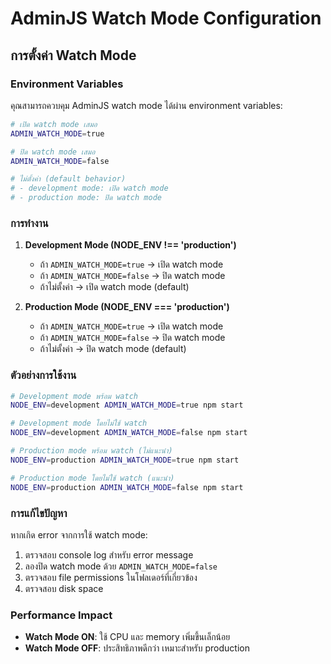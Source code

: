 # AdminJS Watch Mode Configuration

## การตั้งค่า Watch Mode

### Environment Variables

คุณสามารถควบคุม AdminJS watch mode ได้ผ่าน environment variables:

```bash
# เปิด watch mode เสมอ
ADMIN_WATCH_MODE=true

# ปิด watch mode เสมอ
ADMIN_WATCH_MODE=false

# ไม่ตั้งค่า (default behavior)
# - development mode: เปิด watch mode
# - production mode: ปิด watch mode
```

### การทำงาน

1. **Development Mode (NODE_ENV !== 'production')**
   - ถ้า `ADMIN_WATCH_MODE=true` → เปิด watch mode
   - ถ้า `ADMIN_WATCH_MODE=false` → ปิด watch mode
   - ถ้าไม่ตั้งค่า → เปิด watch mode (default)

2. **Production Mode (NODE_ENV === 'production')**
   - ถ้า `ADMIN_WATCH_MODE=true` → เปิด watch mode
   - ถ้า `ADMIN_WATCH_MODE=false` → ปิด watch mode
   - ถ้าไม่ตั้งค่า → ปิด watch mode (default)

### ตัวอย่างการใช้งาน

```bash
# Development mode พร้อม watch
NODE_ENV=development ADMIN_WATCH_MODE=true npm start

# Development mode โดยไม่ใช้ watch
NODE_ENV=development ADMIN_WATCH_MODE=false npm start

# Production mode พร้อม watch (ไม่แนะนำ)
NODE_ENV=production ADMIN_WATCH_MODE=true npm start

# Production mode โดยไม่ใช้ watch (แนะนำ)
NODE_ENV=production ADMIN_WATCH_MODE=false npm start
```

### การแก้ไขปัญหา

หากเกิด error จากการใช้ watch mode:

1. ตรวจสอบ console log สำหรับ error message
2. ลองปิด watch mode ด้วย `ADMIN_WATCH_MODE=false`
3. ตรวจสอบ file permissions ในโฟลเดอร์ที่เกี่ยวข้อง
4. ตรวจสอบ disk space

### Performance Impact

- **Watch Mode ON**: ใช้ CPU และ memory เพิ่มขึ้นเล็กน้อย
- **Watch Mode OFF**: ประสิทธิภาพดีกว่า เหมาะสำหรับ production
